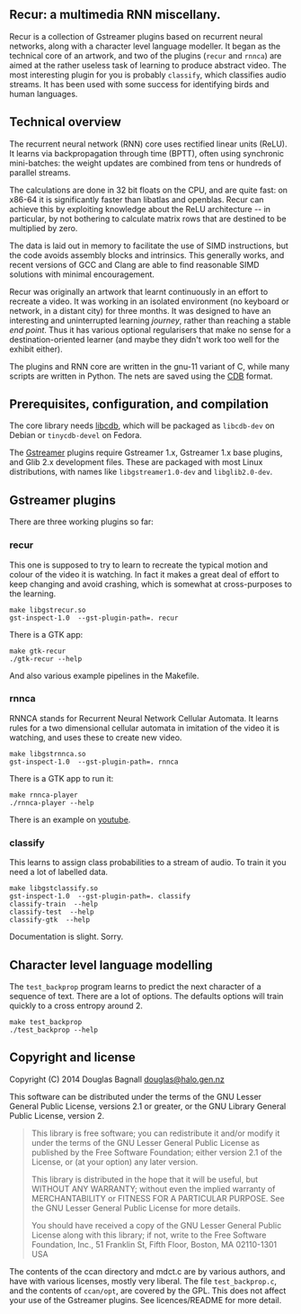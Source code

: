 Recur: a multimedia RNN miscellany.
-----------------------------------

Recur is a collection of Gstreamer plugins based on recurrent neural
networks, along with a character level language modeller. It began as
the technical core of an artwork, and two of the plugins (`recur` and
`rnnca`) are aimed at the rather useless task of learning to produce
abstract video. The most interesting plugin for you is probably
`classify`, which classifies audio streams. It has been used with some
success for identifying birds and human languages.

## Technical overview

The recurrent neural network (RNN) core uses rectified linear units
(ReLU). It learns via backpropagation through time (BPTT), often using
synchronic mini-batches: the weight updates are combined from tens or
hundreds of parallel streams.

The calculations are done in 32 bit floats on the CPU, and are quite
fast: on x86-64 it is significantly faster than libatlas and openblas.
Recur can achieve this by exploiting knowledge about the ReLU
architecture -- in particular, by not bothering to calculate matrix
rows that are destined to be multiplied by zero.

The data is laid out in memory to facilitate the use of SIMD
instructions, but the code avoids assembly blocks and intrinsics. This
generally works, and recent versions of GCC and Clang are able to find
reasonable SIMD solutions with minimal encouragement.

Recur was originally an artwork that learnt continuously in an effort
to recreate a video. It was working in an isolated environment (no
keyboard or network, in a distant city) for three months. It was
designed to have an interesting and uninterrupted learning *journey*,
rather than reaching a stable *end point*. Thus it has various
optional regularisers that make no sense for a destination-oriented
learner (and maybe they didn't work too well for the exhibit either).

The plugins and RNN core are written in the gnu-11 variant of C, while
many scripts are written in Python. The nets are saved using the
[CDB](http://cr.yp.to/cdb.html) format.

## Prerequisites, configuration, and compilation

The core library needs [libcdb](http://www.corpit.ru/mjt/tinycdb.html),
which will be packaged as `libcdb-dev` on Debian or `tinycdb-devel` on
Fedora.

The [Gstreamer](http://gstreamer.freedesktop.org/) plugins require
Gstreamer 1.x, Gstreamer 1.x base plugins, and Glib 2.x development
files. These are packaged with most Linux distributions, with names
like `libgstreamer1.0-dev` and `libglib2.0-dev`.

## Gstreamer plugins

There are three working plugins so far:

### recur

This one is supposed to try to learn to recreate the typical motion
and colour of the video it is watching. In fact it makes a great deal
of effort to keep changing and avoid crashing, which is somewhat at
cross-purposes to the learning.

    make libgstrecur.so
    gst-inspect-1.0  --gst-plugin-path=. recur

There is a GTK app:

    make gtk-recur
    ./gtk-recur --help

And also various example pipelines in the Makefile.

### rnnca

RNNCA stands for Recurrent Neural Network Cellular Automata. It learns
rules for a two dimensional cellular automata in imitation of the
video it is watching, and uses these to create new video.

    make libgstrnnca.so
    gst-inspect-1.0  --gst-plugin-path=. rnnca

There is a GTK app to run it:

    make rnnca-player
    ./rnnca-player --help

There is an example on [youtube](http://youtu.be/cs0w8XrpqIs).

### classify

This learns to assign class probabilities to a stream of audio. To
train it you need a lot of labelled data.

    make libgstclassify.so
    gst-inspect-1.0  --gst-plugin-path=. classify
    classify-train  --help
    classify-test  --help
    classify-gtk  --help

Documentation is slight. Sorry.

## Character level language modelling

The `test_backprop` program learns to predict the next character of a
sequence of text. There are a lot of options. The defaults options
will train quickly to a cross entropy around 2.

    make test_backprop
    ./test_backprop --help

## Copyright and license

Copyright (C) 2014 Douglas Bagnall douglas@halo.gen.nz

This software can be distributed under the terms of the GNU Lesser
General Public License, versions 2.1 or greater, or the GNU Library
General Public License, version 2.

> This library is free software; you can redistribute it and/or
> modify it under the terms of the GNU Lesser General Public
> License as published by the Free Software Foundation; either
> version 2.1 of the License, or (at your option) any later version.
>
> This library is distributed in the hope that it will be useful,
> but WITHOUT ANY WARRANTY; without even the implied warranty of
> MERCHANTABILITY or FITNESS FOR A PARTICULAR PURPOSE.  See the GNU
> Lesser General Public License for more details.
>
> You should have received a copy of the GNU Lesser General Public
> License along with this library; if not, write to the Free Software
> Foundation, Inc., 51 Franklin St, Fifth Floor, Boston, MA  02110-1301  USA

The contents of the ccan directory and mdct.c are by various authors,
and have with various licenses, mostly very liberal. The file
`test_backprop.c`, and the contents of `ccan/opt`, are covered by the
GPL. This does not affect your use of the Gstreamer plugins. See
licences/README for more detail.
